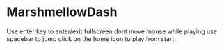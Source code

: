 # MarshmellowDash

Use enter key to enter/exit fullscreen
dont move mouse while  playing
use spacebar to jump
click on the home icon to play from start
